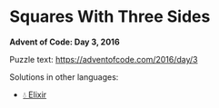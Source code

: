 # Squares With Three Sides

**Advent of Code: Day 3, 2016**

Puzzle text: <https://adventofcode.com/2016/day/3>

Solutions in other languages:

- [💧 Elixir](../../../elixir/lib/2016/03_squares_with_three_sides)
